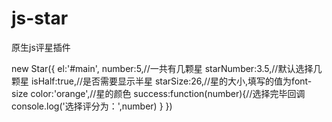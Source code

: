 # js-star
原生js评星插件

new Star({
    el:'#main',
    number:5,//一共有几颗星
    starNumber:3.5,//默认选择几颗星
    isHalf:true,//是否需要显示半星
    starSize:26,//星的大小,填写的值为font-size
    color:'orange',//星的颜色
    success:function(number){//选择完毕回调
        console.log('选择评分为：',number)
    }
})
